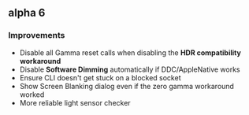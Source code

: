 ## alpha 6

### Improvements

* Disable all Gamma reset calls when disabling the **HDR compatibility workaround**
* Disable **Software Dimming** automatically if DDC/AppleNative works
* Ensure CLI doesn't get stuck on a blocked socket
* Show Screen Blanking dialog even if the zero gamma workaround worked
* More reliable light sensor checker

